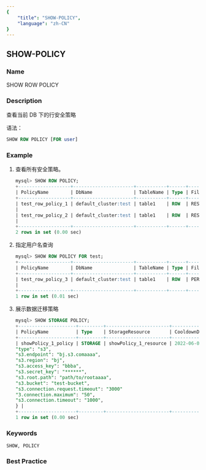 ```yaml
---
{
    "title": "SHOW-POLICY",
    "language": "zh-CN"
}
---
```


<!--
Licensed to the Apache Software Foundation (ASF) under one
or more contributor license agreements.  See the NOTICE file
distributed with this work for additional information
regarding copyright ownership.  The ASF licenses this file
to you under the Apache License, Version 2.0 (the
"License"); you may not use this file except in compliance
with the License.  You may obtain a copy of the License at

  http://www.apache.org/licenses/LICENSE-2.0

Unless required by applicable law or agreed to in writing,
software distributed under the License is distributed on an
"AS IS" BASIS, WITHOUT WARRANTIES OR CONDITIONS OF ANY
KIND, either express or implied.  See the License for the
specific language governing permissions and limitations
under the License.
-->

## SHOW-POLICY

### Name

SHOW ROW POLICY

### Description

查看当前 DB 下的行安全策略

语法：

```sql
SHOW ROW POLICY [FOR user]
```

### Example

1. 查看所有安全策略。

    ```sql
    mysql> SHOW ROW POLICY;
    +-------------------+----------------------+-----------+------+-------------+-------------------+------+-------------------------------------------------------------------------------------------------------------------------------------------+
    | PolicyName        | DbName               | TableName | Type | FilterType  | WherePredicate    | User | OriginStmt                                                                                                                                |
    +-------------------+----------------------+-----------+------+-------------+-------------------+------+-------------------------------------------------------------------------------------------------------------------------------------------+
    | test_row_policy_1 | default_cluster:test | table1    | ROW  | RESTRICTIVE | `id` IN (1, 2)    | root | /* ApplicationName=DataGrip 2021.3.4 */ CREATE ROW POLICY test_row_policy_1 ON test.table1 AS RESTRICTIVE TO root USING (id in (1, 2));
    |
    | test_row_policy_2 | default_cluster:test | table1    | ROW  | RESTRICTIVE | `col1` = 'col1_1' | root | /* ApplicationName=DataGrip 2021.3.4 */ CREATE ROW POLICY test_row_policy_2 ON test.table1 AS RESTRICTIVE TO root USING (col1='col1_1');
    |
    +-------------------+----------------------+-----------+------+-------------+-------------------+------+-------------------------------------------------------------------------------------------------------------------------------------------+
    2 rows in set (0.00 sec)
    ```
    
2. 指定用户名查询

    ```sql
    mysql> SHOW ROW POLICY FOR test;
    +-------------------+----------------------+-----------+------+------------+-------------------+----------------------+------------------------------------------------------------------------------------------------------------------------------------------+
    | PolicyName        | DbName               | TableName | Type | FilterType | WherePredicate    | User                 | OriginStmt                                                                                                                               |
    +-------------------+----------------------+-----------+------+------------+-------------------+----------------------+------------------------------------------------------------------------------------------------------------------------------------------+
    | test_row_policy_3 | default_cluster:test | table1    | ROW  | PERMISSIVE | `col1` = 'col1_2' | default_cluster:test | /* ApplicationName=DataGrip 2021.3.4 */ CREATE ROW POLICY test_row_policy_3 ON test.table1 AS PERMISSIVE TO test USING (col1='col1_2');
    |
    +-------------------+----------------------+-----------+------+------------+-------------------+----------------------+------------------------------------------------------------------------------------------------------------------------------------------+
    1 row in set (0.01 sec)
    ```

3. 展示数据迁移策略
    ```sql
    mysql> SHOW STORAGE POLICY;
    +---------------------+---------+-----------------------+---------------------+-------------+---------------------------------------------------------------------------------------------------------------------------------------------------------------------------------------------------------------------------------------------------------------------------------------------------------------------+
    | PolicyName          | Type    | StorageResource       | CooldownDatetime    | CooldownTtl | properties                                                                                                                                                                                                                                                                                                          |
    +---------------------+---------+-----------------------+---------------------+-------------+---------------------------------------------------------------------------------------------------------------------------------------------------------------------------------------------------------------------------------------------------------------------------------------------------------------------+
    | showPolicy_1_policy | STORAGE | showPolicy_1_resource | 2022-06-08 00:00:00 | -1          | {
    "type": "s3",
    "s3.endpoint": "bj.s3.comaaaa",
    "s3.region": "bj",
    "s3.access_key": "bbba",
    "s3.secret_key": "******",
    "s3.root.path": "path/to/rootaaaa",
    "s3.bucket": "test-bucket",
    "s3.connection.request.timeout": "3000"
    "3.connection.maximum": "50",
    "s3.connection.timeout": "1000",
    } |
    +---------------------+---------+-----------------------+---------------------+-------------+---------------------------------------------------------------------------------------------------------------------------------------------------------------------------------------------------------------------------------------------------------------------------------------------------------------------+
    1 row in set (0.00 sec)
    ```
        

### Keywords

    SHOW, POLICY

### Best Practice

